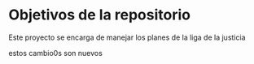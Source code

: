 # Objetivos de la repositorio

Este proyecto se encarga de manejar los planes de la liga de la justicia

estos cambio0s son nuevos
